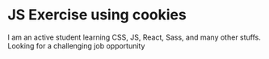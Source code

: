 # JS Exercise using cookies

I am an active student learning CSS, JS, React, Sass, and many other stuffs. Looking for a challenging job opportunity
